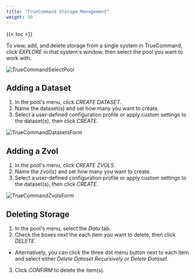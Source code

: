 ```yaml
---
title: "TrueCommand Storage Management"
weight: 30
---
```


{{< toc >}}

To view, add, and delete storage from a single system in TrueCommand, click *EXPLORE* in that system's window, then select the pool you want to work with.

![TrueCommandSelectPool](/images/TrueCommand/2.0/TC20TrueCommandSelectPool.png "Select a Pool")

## Adding a Dataset

1. In the pool's menu, click *CREATE DATASET*.
2. Name the dataset(s) and set how many you want to create.
3. Select a user-defined configuration profile or apply custom settings to the dataset(s), then click *CREATE*.

![TrueCommandDatasetsForm](/images/TrueCommand/2.0/TC20TrueCommandDatasetsForm.png "Datasets Form")

## Adding a Zvol

1. In the pool's menu, click *CREATE ZVOLS*.
2. Name the zvol(s) and set how many you want to create.
3. Select a user-defined configuration profile or apply custom settings to the dataset(s), then click *CREATE*.

![TrueCommandZvolsForm](/images/TrueCommand/2.0/TC20TrueCommandZvolsForm.png "Zvols Form")

## Deleting Storage

1. In the pool's menu, select the *Data* tab.
2. Check the boxes next the each item you want to delete, then click *DELETE*.
- Alternatively, you can click the three dot menu button next to each item and select either *Delete Dataset Recursively* or *Delete Dataset*.
3. Click *CONFIRM* to delete the item(s).


